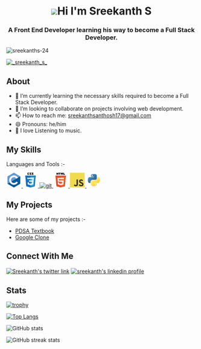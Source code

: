 <h1 align="center"> <img src="https://raw.githubusercontent.com/MartinHeinz/MartinHeinz/master/wave.gif" width="30px">Hi I'm Sreekanth S</h1>

<h3 align="center">A Front End Developer learning his way to become a Full Stack Developer.</h3>
<p align="left"> <img src="https://komarev.com/ghpvc/?username=sreekanths-24&label=Profile%20views&color=0e75b6&style=flat" alt="sreekanths-24" /> </p>

<p align="left"> <a href="https://twitter.com/_sreekanth_s_" target="blank"><img src="https://img.shields.io/twitter/follow/_sreekanth_s_?logo=twitter&style=for-the-badge" alt="_sreekanth_s_" /></a> </p>


## About
- 🌱 I’m currently learning the necessary skills required to become a Full Stack Developer.
- 👯 I’m looking to collaborate on projects involving web development. 
- 📫 How to reach me: sreekanthsanthosh17@gmail.com 
- 😄 Pronouns: he/him 
- 🎵 I love Listening to music.

## My Skills

Languages and Tools :-
<p align="left"> <a href="https://www.cprogramming.com/" target="_blank" rel="noreferrer"> <img src="https://raw.githubusercontent.com/devicons/devicon/master/icons/c/c-original.svg" alt="c" width="40" height="40"/> </a> <a href="https://www.w3schools.com/css/" target="_blank" rel="noreferrer"> <img src="https://raw.githubusercontent.com/devicons/devicon/master/icons/css3/css3-original-wordmark.svg" alt="css3" width="40" height="40"/> </a> <a href="https://git-scm.com/" target="_blank" rel="noreferrer"> <img src="https://www.vectorlogo.zone/logos/git-scm/git-scm-icon.svg" alt="git" width="40" height="40"/> </a> <a href="https://www.w3.org/html/" target="_blank" rel="noreferrer"> <img src="https://raw.githubusercontent.com/devicons/devicon/master/icons/html5/html5-original-wordmark.svg" alt="html5" width="40" height="40"/> </a> <a href="https://developer.mozilla.org/en-US/docs/Web/JavaScript" target="_blank" rel="noreferrer"> <img src="https://raw.githubusercontent.com/devicons/devicon/master/icons/javascript/javascript-original.svg" alt="javascript" width="40" height="40"/> </a> <a href="https://www.python.org" target="_blank" rel="noreferrer"> <img src="https://raw.githubusercontent.com/devicons/devicon/master/icons/python/python-original.svg" alt="python" width="40" height="40"/> </a> </p>



## My Projects
Here are some of my projects :- <br>
- [PDSA Textbook](https://www.github.com/sreekanths-24/PDSA-Textbook)
- [Google Clone](https://www.github.com/sreekanths-24/google-clone)

## Connect With Me
<p align="left">
<a href="https://twitter.com/_Sreekanth_S_/" target="blank"><img align="center" src="https://raw.githubusercontent.com/rahuldkjain/github-profile-readme-generator/master/src/images/icons/Social/twitter.svg" alt="Sreekanth's twitter link" height="30" width="40" /></a>
<a href="https://www.linkedin.com/in/sreekanth-s-663418232" target="blank"><img align="center" src="https://raw.githubusercontent.com/rahuldkjain/github-profile-readme-generator/master/src/images/icons/Social/linked-in-alt.svg" alt="sreekanth's linkedin profile" height="30" width="40" /></a>
</p>





## Stats

[![trophy](https://github-profile-trophy.vercel.app/?username=sreekanths-24&theme=radical)](https://github.com/ryo-ma/github-profile-trophy)

[![Top Langs](https://github-readme-stats.vercel.app/api/top-langs/?username=sreekanths-24&layout=compact&theme=radical)](https://github.com/anuraghazra/github-readme-stats)

![GitHub stats](https://github-readme-stats.vercel.app/api?username=sreekanths-24&show_icons=true&theme=radical)  


![GitHub streak stats](https://github-readme-streak-stats.herokuapp.com/?user=sreekanths-24&theme=radical)  

